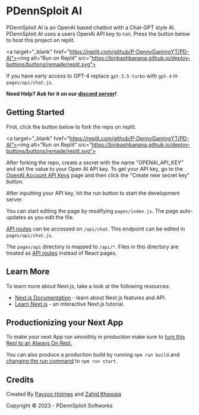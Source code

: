 # PDennSploit AI

PDennSploit AI is an OpenAI based chatbot with a Chat-GPT style AI. PDennSploit AI uses a users OpenAI API key to run. Press the button below to host this project on replit.

<a target=”_blank" href="https://replit.com/github/P-DennyGamingYT/PD-AI“><img alt=“Run on Replit” src=”https://binbashbanana.github.io/deploy-buttons/buttons/remade/replit.svg“></a>

If you have early access to GPT-4 replace `gpt-3.5-turbo` with `gpt-4` in `pages/api/chat.js`.

**Need Help? Ask for it on our <a href="https://dsc.gg/PDennSploit" target="_blank">discord server</a>!**

## Getting Started

First, click the button below to fork the repo on replit.

<a target=”_blank" href="https://replit.com/github/P-DennyGamingYT/PD-AI“><img alt=“Run on Replit” src=”https://binbashbanana.github.io/deploy-buttons/buttons/remade/replit.svg“></a>

After forking the repo, create a secret with the name "OPENAI_API_KEY" and set the value to your Open AI API key.
To get your API key, go to the <a href="https://platform.openai.com/account/api-keys" target="_blank">OpenAI Account API Keys</a> page and then click the "Create new secret key" button.

After inputting your API key, hit the run button to start the development server.

You can start editing the page by modifying `pages/index.js`. The page auto-updates as you edit the file.

[API routes](https://nextjs.org/docs/api-routes/introduction) can be accessed on `/api/chat`. This endpoint can be edited in `pages/api/chat.js`.

The `pages/api` directory is mapped to `/api/*`. Files in this directory are treated as [API routes](https://nextjs.org/docs/api-routes/introduction) instead of React pages.

## Learn More

To learn more about Next.js, take a look at the following resources:

- [Next.js Documentation](https://nextjs.org/docs) - learn about Next.js features and API.
- [Learn Next.js](https://nextjs.org/learn) - an interactive Next.js tutorial.

## Productionizing your Next App

To make your next App run smoothly in production make sure to [turn this Repl to an Always On Repl.](https://docs.replit.com/hosting/enabling-always-on)

You can also produce a production build by running `npm run build` and [changing the run command](https://docs.replit.com/programming-ide/configuring-repl#run) to `npm run start`.

## Credits

Created By [Payson Holmes](https://github.com/P-DennyGamingYT/) and [Zahid Khawaja](https://replit.com/@zahid)

Copyright &copy; 2023 - PDennSploit Softworks